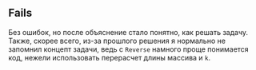 ## Fails

Без ошибок, но после объяснение стало понятно, как решать задачу. Также, скорее всего, из-за прошлого решения я нормально не запомнил концепт задачи, ведь с `Reverse` намного проще понимается код, нежели использовать перерасчет длины массива и `k`.
